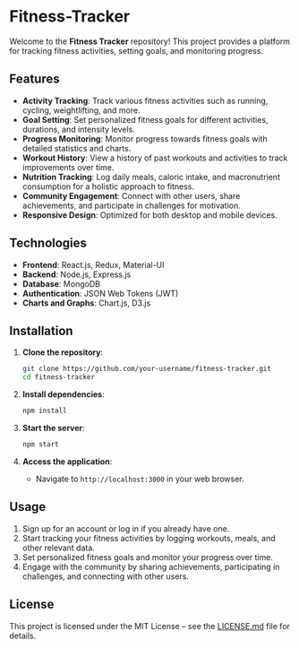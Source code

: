 # Fitness-Tracker

Welcome to the **Fitness Tracker** repository! This project provides a platform for tracking fitness activities, setting goals, and monitoring progress.

## Features

- **Activity Tracking**: Track various fitness activities such as running, cycling, weightlifting, and more.
- **Goal Setting**: Set personalized fitness goals for different activities, durations, and intensity levels.
- **Progress Monitoring**: Monitor progress towards fitness goals with detailed statistics and charts.
- **Workout History**: View a history of past workouts and activities to track improvements over time.
- **Nutrition Tracking**: Log daily meals, caloric intake, and macronutrient consumption for a holistic approach to fitness.
- **Community Engagement**: Connect with other users, share achievements, and participate in challenges for motivation.
- **Responsive Design**: Optimized for both desktop and mobile devices.

## Technologies

- **Frontend**: React.js, Redux, Material-UI
- **Backend**: Node.js, Express.js
- **Database**: MongoDB
- **Authentication**: JSON Web Tokens (JWT)
- **Charts and Graphs**: Chart.js, D3.js

## Installation

1. **Clone the repository**:
   ```bash
   git clone https://github.com/your-username/fitness-tracker.git
   cd fitness-tracker
   ```

2. **Install dependencies**:
   ```bash
   npm install
   ```

3. **Start the server**:
   ```bash
   npm start
   ```

4. **Access the application**:
   - Navigate to `http://localhost:3000` in your web browser.

## Usage

1. Sign up for an account or log in if you already have one.
2. Start tracking your fitness activities by logging workouts, meals, and other relevant data.
3. Set personalized fitness goals and monitor your progress over time.
4. Engage with the community by sharing achievements, participating in challenges, and connecting with other users.

## License

This project is licensed under the MIT License – see the [LICENSE.md](LICENSE.md) file for details.
